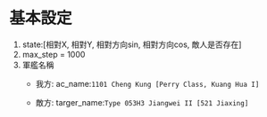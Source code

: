 # 基本設定
1. state:[相對X, 相對Y, 相對方向sin, 相對方向cos, 敵人是否存在]
2. max_step = 1000
3. 軍艦名稱
   * 我方: ac_name:`1101 Cheng Kung [Perry Class, Kuang Hua I]`

   * 敵方: targer_name:`Type 053H3 Jiangwei II [521 Jiaxing]`

